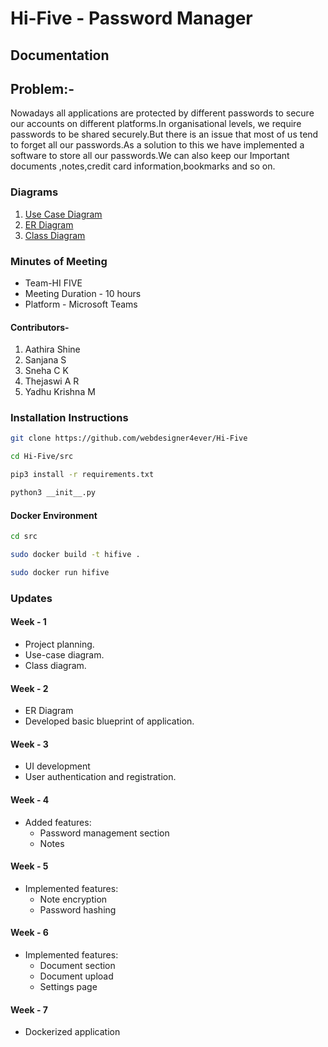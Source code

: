 # Hi-Five - Password Manager

## Documentation

## Problem:-

Nowadays all applications are protected by different passwords to secure our accounts on different platforms.In organisational levels, we require passwords to be shared securely.But there is an issue that most of us tend to forget all our passwords.As a solution to this we have implemented a software to store all our passwords.We can also keep our Important documents ,notes,credit card information,bookmarks and so on.


### Diagrams

1. [Use Case Diagram](./docs/use-case-diagram.pdf)
2. [ER Diagram](./docs/er-diagram.pdf)
3. [Class Diagram](./docs/class-diagram.pdf)

### Minutes of Meeting

+ Team-HI FIVE
+ Meeting Duration - 10  hours
+ Platform - Microsoft Teams

#### Contributors-
1. Aathira Shine
2. Sanjana S
3. Sneha C K
4. Thejaswi A R
5. Yadhu Krishna M

### Installation Instructions

```bash
git clone https://github.com/webdesigner4ever/Hi-Five

cd Hi-Five/src

pip3 install -r requirements.txt

python3 __init__.py
```

#### Docker Environment

```bash
cd src

sudo docker build -t hifive .

sudo docker run hifive
```

### Updates

#### Week - 1
 
+ Project planning.
+ Use-case diagram.
+ Class diagram.

#### Week - 2

+ ER Diagram
+ Developed basic blueprint of application.

#### Week - 3 

+ UI development
+ User authentication and registration.

#### Week - 4

+ Added features:
    + Password management section
    + Notes

#### Week - 5

+ Implemented features:
    + Note encryption
    + Password hashing

#### Week - 6

+ Implemented features:
    + Document section
    + Document upload
    + Settings page

#### Week - 7

+ Dockerized application